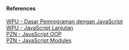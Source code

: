 #### References

[WPU - Dasar Pemrograman dengan JavaScript](https://www.youtube.com/playlist?list=PLFIM0718LjIWXagluzROrA-iBY9eeUt4w)  
[WPU - JavaScript Lanjutan](https://www.youtube.com/playlist?list=PLFIM0718LjIUGpY8wmE41W7rTJo_3Y46-)  
[PZN - JavaScript OOP](https://www.youtube.com/watch?v=aviAyIK5oSU)  
[PZN - JavaScript Modules](https://www.youtube.com/watch?v=RjdKpxhAtI4)

